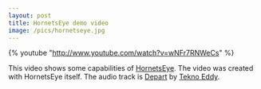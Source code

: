 ```yaml
---
layout: post
title: HornetsEye demo video
image: /pics/hornetseye.jpg
---
```


{% youtube "http://www.youtube.com/watch?v=wNFr7RNWeCs" %}

This video shows some capabilities of [HornetsEye][1]. The video was created with HornetsEye itself. The audio track is [Depart][3] by [Tekno Eddy][4].

[1]: http://www.wedesoft.de/hornetseye-api/
[2]: http://recordmydesktop.sourceforge.net/
[3]: http://ccmixter.org/files/Tekno_Eddy/14488
[4]: http://ccmixter.org/people/Tekno_Eddy

